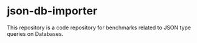 # json-db-importer
This repository is a code repository for benchmarks related to JSON type queries on Databases.
